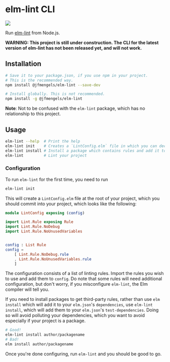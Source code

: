 # elm-lint CLI

![](https://travis-ci.com/jfmengels/node-elm-lint.svg?branch=master)

Run [elm-lint] from Node.js.

**WARNING: This project is still under construction. The CLI for the latest version of elm-lint has not been released yet, and will not work.**

## Installation

```bash
# Save it to your package.json, if you use npm in your project.
# This is the recommended way.
npm install @jfmengels/elm-lint --save-dev

# Install globally. This is not recommended.
npm install -g @jfmengels/elm-lint
```

**Note**: Not to be confused with the `elm-lint` package, which has no relationship to this project.

## Usage

```bash
elm-lint --help  # Print the help
elm-lint init    # Creates a `LintConfig.elm` file in which you can declare how you want to configure elm-lint
elm-lint install # Install a package which contains rules and add it to your "test-dependencies"
elm-lint         # Lint your project
```

### Configuration

To run `elm-lint` for the first time, you need to run

```bash
elm-lint init
```

This will create a `LintConfig.elm` file at the root of your project, which you should commit into your project, which looks like the following:

```elm
module LintConfig exposing (config)

import Lint.Rule exposing Rule
import Lint.Rule.NoDebug
import Lint.Rule.NoUnusedVariables


config : List Rule
config =
    [ Lint.Rule.NoDebug.rule
    , Lint.Rule.NoUnusedVariables.rule
    ]
```

The configuration consists of a list of linting rules. Import the rules you wish to use and add them to `config`.
Do note that some rules will need additional configuration, but don't worry, if you misconfigure `elm-lint`, the Elm compiler will tell you.

If you need to install packages to get third-party rules, rather than use `elm install` which will add it to your `elm.json`'s `dependencies`, use `elm-lint install`, which will add them to your `elm.json`'s `test-dependencies`. Doing so will avoid polluting your dependencies, which you want to avoid especially if your project is a package.

```bash
# Good!
elm-lint install author/packagename
# Bad!
elm install author/packagename
```

Once you're done configuring, run `elm-lint` and you should be good to go.

[elm-lint]: https://github.com/jfmengels/elm-lint
